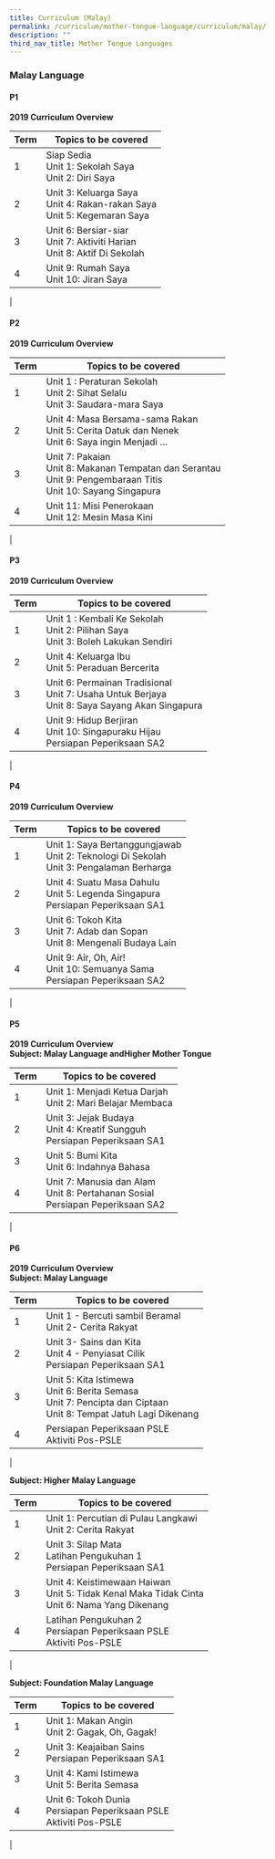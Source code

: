 ```yaml
---
title: Curriculum (Malay)
permalink: /curriculum/mother-tongue-language/curriculum/malay/
description: ""
third_nav_title: Mother Tongue Languages
---
```

### **Malay Language**

#### **P1**
**2019 Curriculum Overview**

| Term | Topics to be covered |
|---|---|
| 1 | Siap Sedia<br>Unit 1: Sekolah Saya<br>Unit 2: Diri Saya |
| 2 | Unit 3: Keluarga Saya<br>Unit 4: Rakan-rakan Saya<br>Unit 5: Kegemaran Saya |
| 3 | Unit 6: Bersiar-siar<br>Unit 7: Aktiviti Harian<br>Unit 8: Aktif Di Sekolah |
| 4 | Unit 9: Rumah Saya<br>Unit 10: Jiran Saya |
|

#### **P2**
**2019 Curriculum Overview**

| Term | Topics to be covered |
|---|---|
| 1 | Unit 1 : Peraturan Sekolah<br>Unit 2: Sihat Selalu<br>Unit 3: Saudara-mara Saya |
| 2 | Unit 4: Masa Bersama-sama Rakan<br>Unit 5: Cerita Datuk dan Nenek<br>Unit 6: Saya ingin Menjadi … |
| 3 | Unit 7: Pakaian<br>Unit 8: Makanan Tempatan dan Serantau<br>Unit 9: Pengembaraan Titis<br>Unit 10: Sayang Singapura |
| 4 | Unit 11: Misi Penerokaan<br>Unit 12: Mesin Masa Kini |
|

#### **P3**
**2019 Curriculum Overview**

| Term | Topics to be covered |
|---|---|
| 1 | Unit 1 : Kembali Ke Sekolah<br>Unit 2: Pilihan Saya<br>Unit 3: Boleh Lakukan Sendiri |
| 2 | Unit 4: Keluarga Ibu<br>Unit 5: Peraduan Bercerita |
| 3 | Unit 6: Permainan Tradisional<br>Unit 7: Usaha Untuk Berjaya<br>Unit 8: Saya Sayang Akan Singapura |
| 4 | Unit 9: Hidup Berjiran<br>Unit 10: Singapuraku Hijau<br>Persiapan Peperiksaan SA2 |
|

#### **P4**
**2019 Curriculum Overview**

| Term | Topics to be covered |
|---|---|
| 1 | Unit 1: Saya Bertanggungjawab<br>Unit 2: Teknologi Di Sekolah<br>Unit 3: Pengalaman Berharga |
| 2 | Unit 4: Suatu Masa Dahulu<br>Unit 5: Legenda Singapura<br>Persiapan Peperiksaan SA1 |
| 3 | Unit 6: Tokoh Kita<br>Unit 7: Adab dan Sopan<br>Unit 8: Mengenali Budaya Lain |
| 4 | Unit 9: Air, Oh, Air!<br>Unit 10: Semuanya Sama<br>Persiapan Peperiksaan SA2 |
|

#### **P5**
**2019 Curriculum Overview**<br>
**Subject: Malay Language andHigher Mother Tongue**

| Term | Topics to be covered |
|---|---|
| 1 | Unit 1: Menjadi Ketua Darjah<br>Unit 2: Mari Belajar Membaca |
| 2 | Unit 3: Jejak Budaya<br>Unit 4: Kreatif Sungguh<br>Persiapan Peperiksaan SA1 |
| 3 | Unit 5: Bumi Kita<br>Unit 6: Indahnya Bahasa |
| 4 | Unit 7: Manusia dan Alam<br>Unit 8: Pertahanan Sosial<br>Persiapan Peperiksaan SA2 |
|

#### **P6**
**2019 Curriculum Overview**<br>
**Subject: Malay Language**

| Term | Topics to be covered |
|---|---|
| 1 | Unit 1 - Bercuti sambil Beramal<br>Unit 2- Cerita Rakyat |
| 2 | Unit 3- Sains dan Kita<br>Unit 4 - Penyiasat Cilik<br>Persiapan Peperiksaan SA1 |
| 3 | Unit 5: Kita Istimewa<br>Unit 6: Berita Semasa<br>Unit 7: Pencipta dan Ciptaan<br>Unit 8: Tempat Jatuh Lagi Dikenang |
| 4 | Persiapan Peperiksaan PSLE<br>Aktiviti Pos-PSLE |
|

**Subject: Higher Malay Language**

| Term | Topics to be covered |
|---|---|
| 1 | Unit 1: Percutian di Pulau Langkawi<br>Unit 2: Cerita Rakyat |
| 2 | Unit 3: Silap Mata<br>Latihan Pengukuhan 1<br>Persiapan Peperiksaan SA1 |
| 3 | Unit 4: Keistimewaan Haiwan<br>Unit 5: Tidak Kenal Maka Tidak Cinta<br>Unit 6: Nama Yang Dikenang |
| 4 | Latihan Pengukuhan 2<br>Persiapan Peperiksaan PSLE<br>Aktiviti Pos-PSLE |
|

**Subject: Foundation Malay Language**

| Term | Topics to be covered |
|---|---|
| 1 | Unit 1: Makan Angin<br>Unit 2: Gagak, Oh, Gagak! |
| 2 | Unit 3: Keajaiban Sains<br>Persiapan Peperiksaan SA1 |
| 3 | Unit 4: Kami Istimewa<br>Unit 5: Berita Semasa |
| 4 | Unit 6: Tokoh Dunia<br>Persiapan Peperiksaan PSLE<br>Aktiviti Pos-PSLE |
|